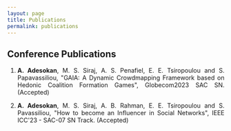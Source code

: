 ```yaml
---
layout: page
title: Publications
permalink: publications
---
```


<!-- <H2>Journal Publications</H2>

<ol>
   <li><p align="justify"><b>M. S. Siraj</b>, A. B. Rahman, M. Diamanti, E. E. Tsiropoulou and S. Papavassiliou, "Alternative Positioning, Navigation, and Timing Enabled by Games in Satisfaction Form and Reconfigurable Intelligent Surfaces," in IEEE Systems Journal, doi: 10.1109/JSYST.2023.3268989.</p></li>
  <li><p align="justify"><b>M. S. Siraj</b>, A. B. Rahman, M. Diamanti, E. E. Tsiropoulou and S. Pavassiliou, "Alternative Positioning, Navigation, and Timing enabled by Games in Satisfaction Form and Reconfigurable Intelligent Surfaces", IEEE Systems Journal. (Accepted)</p></li>
</ol> -->

<H2>Conference Publications</H2>

<ol>
   <li><p align="justify"><b>A. Adesokan</b>, M. S. Siraj, A. S. Penafiel, E. E. Tsiropoulou and S. Papavassiliou, "GAIA: A Dynamic Crowdmapping Framework based on Hedonic Coalition Formation Games", Globecom2023 SAC SN. (Accepted)</p></li>
  <li><p align="justify"><b>A. Adesokan</b>, M. S. Siraj, A. B. Rahman, E. E. Tsiropoulou and S. Pavassiliou, "How to become an Influencer in Social Networks", IEEE ICC'23 - SAC-07 SN Track. (Accepted)</p></li>
</ol>



<!-- <div>
  {% for post in site.posts %}
    <div class="py-1">
      <h3><a href="{{site.baseurl}}{{ post.url }}">{{ post.title}}</a></h3>
      <div class="text-sm text-gray-400">{{post.date | date: "%B %-d, %Y"}}</div>
    </div>
  {% endfor %}
</div> -->


